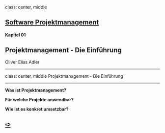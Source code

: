 class: center, middle

## [Software Projektmanagement](index.html)

#### Kapitel 01

## Projektmanagement - Die Einführung

Oliver Elias Adler


---
class: center, middle
Projektmanagement - Die Einführung

----


**Was ist Projektmanagement?**

**Für welche Projekte anwendbar?**

**Wie ist es konkret umsetzbar?**



## [&#10154;](?url=02.kapitel.md)

